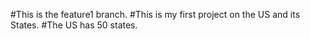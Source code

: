 #This is the feature1 branch.
#This is my first project on the US and its States.
#The US has 50 states.